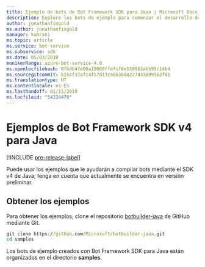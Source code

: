 ```yaml
---
title: Ejemplo de bots de Bot Framework SDK para Java | Microsoft Docs
description: Explore los bots de ejemplo para comenzar el desarrollo de bots con Bot Framework SDK para Java.
author: jonathanfingold
ms.author: jonathanfingold
manager: kamrani
ms.topic: article
ms.service: bot-service
ms.subservice: sdk
ms.date: 05/03/2018
monikerRange: azure-bot-service-4.0
ms.openlocfilehash: 0f6db4fe60a19060ffefcf6e5509b3abb95c14b4
ms.sourcegitcommit: b15cf37afc4f57d13ca6636d4227433809562f8b
ms.translationtype: HT
ms.contentlocale: es-ES
ms.lasthandoff: 01/11/2019
ms.locfileid: "54224470"
---
```

# <a name="bot-framework-sdk-v4-java-samples"></a>Ejemplos de Bot Framework SDK v4 para Java
[!INCLUDE [pre-release-label](../includes/pre-release-label.md)]

Puede usar los ejemplos que le ayudarán a compilar bots mediante el SDK v4 de Java; tenga en cuenta que actualmente se encuentra en versión preliminar.

## <a name="get-the-samples"></a>Obtener los ejemplos
Para obtener los ejemplos, clone el repositorio [botbuilder-java](https://github.com/Microsoft/botbuilder-java) de GitHub mediante Git.

```cmd
git clone https://github.com/Microsoft/botbuilder-java.git
cd samples
```
Los bots de ejemplo creados con Bot Framework SDK para Java están organizados en el directorio **samples**.
